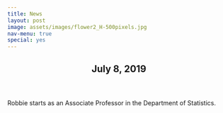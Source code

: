 ```yaml
---
title: News
layout: post
image: assets/images/flower2_H-500pixels.jpg
nav-menu: true
special: yes
---
```


<!-- Main -->
<div id="main">

<!-- One -->
<section id="one">
<div class="inner">
<header class="major">
<h2>July 8, 2019</h2>
</header>
<p>Robbie starts as an Associate Professor in the Department of Statistics.</p>
</div>

</section>
